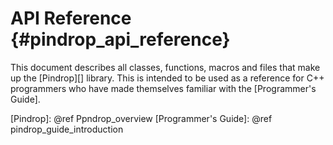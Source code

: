 API Reference    {#pindrop_api_reference}
=============

This document describes all classes, functions, macros and files that make
up the [Pindrop][] library.  This is intended to be used as a reference for
C++ programmers who have made themselves familiar with the
[Programmer's Guide].

  [Pindrop]: @ref Ppndrop_overview
  [Programmer's Guide]: @ref pindrop_guide_introduction